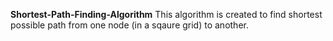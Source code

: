 **Shortest-Path-Finding-Algorithm**
This algorithm is created to find shortest possible path from one node (in a sqaure grid) to another.
